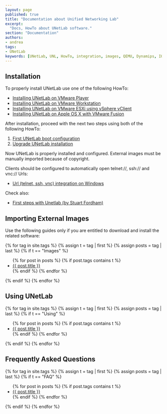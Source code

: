 ```yaml
---
layout: page
published: true
title: "Documentation about Unified Networking Lab"
excerpt:
  "Docs, HowTo about UNetLab software."
section: "Documentation"
authors:
- andrea
tags:
- UNetLab
keywords: [UNetLab, UNL, HowTo, integration, images, QEMU, Dynamips, IOU, IOL]
---
```

## Installation

To properly install UNetLab use one of the following HowTo:

* <a title="Installing UNetLab on VMware Player" href="/2014/10/installing-unetlab-on-vmware-player/">Installing UNetLab on VMware Player</a>
* <a title="Installing UNetLab on VMware Workstation" href="/2014/10/installing-unetlab-on-vmware-workstation/">Installing UNetLab on VMware Workstation</a>
* <a title="Installing UNetLab on VMware ESXi using vSphere vClient" href="/2014/10/installing-unetlab-on-vmware-esxi-using-vsphere-2/">Installing UNetLab on VMware ESXi using vSphere vClient</a>
* <a title="Installing UNetLab on Apple OS X with VMware Fusion" href="/2014/11/installing-unetlab-on-apple-os-x-with-vmware-fusion/">Installing UNetLab on Apple OS X with VMware Fusion</a>

After installation, proceed with the next two steps using both of the following HowTo:

1. <a title="First UNetLab boot configuration" href="/2014/11/first-unetlab-boot-configuration/">First UNetLab boot configuration</a>
2. <a title="Upgrade UNetLab installation" href="/2014/11/upgrade-unetlab-installation/">Upgrade UNetLab installation</a>

Now UNetLab is properly installed and configured. External images must be manually imported because of copyright.

Clients should be configured to automatically open telnet://, ssh:// and vnc:// Urls:

* <a title="Url (telnet, ssh, vnc) integration on Windows" href="/2015/03/url-telnet-ssh-vnc-integration-on-windows/">Url (telnet, ssh, vnc) integration on Windows</a>

Check also:

* <a title="First steps with Unetlab (by Stuart Fordham)" href="http://www.802101.com/2015/02/first-steps-with-unetlab.html">First steps with Unetlab (by Stuart Fordham)</a>

## Importing External Images

Use the following guides only if you are entitled to download and install the related software:

{% for tag in site.tags %}
    {% assign t = tag | first %}
    {% assign posts = tag | last %}
    {% if t == "Images" %}
<ul>
        {% for post in posts %}
            {% if post.tags contains t %}
    <li><a href="{{ post.url }}" title="{{ post.title }}">{{ post.title }}</a></li>
            {% endif %}
        {% endfor %}
</ul>
    {% endif %}
{% endfor %}

## Using UNetLab

{% for tag in site.tags %}
    {% assign t = tag | first %}
    {% assign posts = tag | last %}
    {% if t == "Using" %}
<ul>
        {% for post in posts %}
            {% if post.tags contains t %}
    <li><a href="{{ post.url }}" title="{{ post.title }}">{{ post.title }}</a></li>
            {% endif %}
        {% endfor %}
</ul>
    {% endif %}
{% endfor %}

## Frequently Asked Questions

{% for tag in site.tags %}
    {% assign t = tag | first %}
    {% assign posts = tag | last %}
    {% if t == "FAQ" %}
<ul>
        {% for post in posts %}
            {% if post.tags contains t %}
    <li><a href="{{ post.url }}" title="{{ post.title }}">{{ post.title }}</a></li>
            {% endif %}
        {% endfor %}
</ul>
    {% endif %}
{% endfor %}
